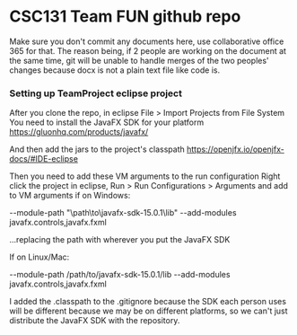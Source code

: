 # CSC131 Team FUN github repo
Make sure you don't commit any documents here, use collaborative office 365 for that. 
The reason being, if 2 people are working on the document at the same time, git will be unable to handle merges of the two peoples' changes because docx is not a plain text file like code is.

### Setting up TeamProject eclipse project
After you clone the repo, in eclipse File > Import Projects from File System
You need to install the JavaFX SDK for your platform 
https://gluonhq.com/products/javafx/

And then add the jars to the project's classpath
https://openjfx.io/openjfx-docs/#IDE-eclipse

Then you need to add these VM arguments to the run configuration
Right click the project in eclipse, Run > Run Configurations > Arguments and add to VM arguments if on Windows:

--module-path "\path\to\javafx-sdk-15.0.1\lib" --add-modules javafx.controls,javafx.fxml

...replacing the path with wherever you put the JavaFX SDK

If on Linux/Mac:

--module-path /path/to/javafx-sdk-15.0.1/lib --add-modules javafx.controls,javafx.fxml


I added the .classpath to the .gitignore because the SDK each person uses will be different because we may be on different platforms, so we can't just distribute the JavaFX SDK with the repository.